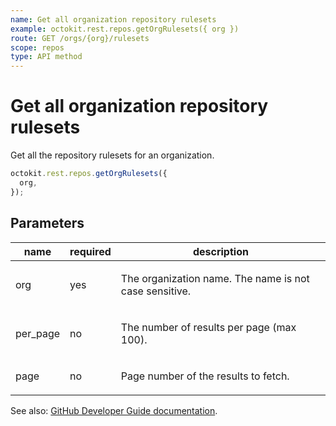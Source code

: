 ```yaml
---
name: Get all organization repository rulesets
example: octokit.rest.repos.getOrgRulesets({ org })
route: GET /orgs/{org}/rulesets
scope: repos
type: API method
---
```


# Get all organization repository rulesets

Get all the repository rulesets for an organization.

```js
octokit.rest.repos.getOrgRulesets({
  org,
});
```

## Parameters

<table>
  <thead>
    <tr>
      <th>name</th>
      <th>required</th>
      <th>description</th>
    </tr>
  </thead>
  <tbody>
    <tr><td>org</td><td>yes</td><td>

The organization name. The name is not case sensitive.

</td></tr>
<tr><td>per_page</td><td>no</td><td>

The number of results per page (max 100).

</td></tr>
<tr><td>page</td><td>no</td><td>

Page number of the results to fetch.

</td></tr>
  </tbody>
</table>

See also: [GitHub Developer Guide documentation](https://docs.github.com/rest/repos/rules#get-organization-rulesets).
